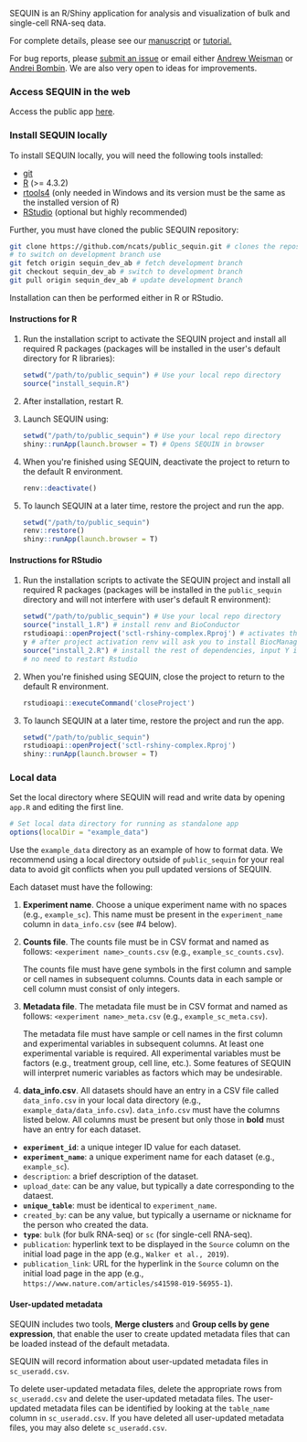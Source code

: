 SEQUIN is an R/Shiny application for analysis and visualization of bulk and single-cell RNA-seq data.

For complete details, please see our [manuscript](https://www.biorxiv.org/content/10.1101/2022.02.23.481646v1) or [tutorial.](https://htmlpreview.github.io/?https://github.com/ncats/public_sequin/blob/main/www/ncats-SEQUIN-tutorial.html)

For bug reports, please [submit an issue](https://github.com/ncats/public_sequin/issues) or email either [Andrew Weisman](mailto:andrew.weisman@nih.gov) or [Andrei Bombin](mailto:andrei.bombin@axleinfo.com). We are also very open to ideas for improvements. 

### Access SEQUIN in the web

Access the public app [here](https://sequin.ncats.io/).

### Install SEQUIN locally

To install SEQUIN locally, you will need the following tools installed:

* [git](https://git-scm.com/)
* [R](https://cloud.r-project.org/) (>= 4.3.2)
* [rtools4](https://cran.r-project.org/bin/windows/Rtools) (only needed in Windows and its version must be the same as the installed version of R)
* [RStudio](https://www.rstudio.com/) (optional but highly recommended)

Further, you must have cloned the public SEQUIN repository:

   ```bash
   git clone https://github.com/ncats/public_sequin.git # clones the repository
   # to switch on development branch use
   git fetch origin sequin_dev_ab # fetch development branch
   git checkout sequin_dev_ab # switch to development branch
   git pull origin sequin_dev_ab # update development branch
   ```

Installation can then be performed either in R or RStudio.

#### Instructions for R

1. Run the installation script to activate the SEQUIN project and install all required R packages (packages will be installed in the user's default directory for R libraries):

   ```r
   setwd("/path/to/public_sequin") # Use your local repo directory
   source("install_sequin.R")
   ```

1. After installation, restart R.

1. Launch SEQUIN using:

   ```r
   setwd("/path/to/public_sequin") # Use your local repo directory
   shiny::runApp(launch.browser = T) # Opens SEQUIN in browser
   ```
1. When you're finished using SEQUIN, deactivate the project to return to the default R environment.

   ```r
   renv::deactivate()
   ```

1. To launch SEQUIN at a later time, restore the project and run the app.
   ```r
   setwd("/path/to/public_sequin")
   renv::restore()
   shiny::runApp(launch.browser = T)
   ```

#### Instructions for RStudio

1. Run the installation scripts to activate the SEQUIN project and install all required R packages (packages will be installed in the `public_sequin` directory and will not interfere with user's default R environment):

   ```r
   setwd("/path/to/public_sequin") # Use your local repo directory
   source("install_1.R") # install renv and BioConductor
   rstudioapi::openProject('sctl-rshiny-complex.Rproj') # activates the project; be sure to save your current workspace when prompted if you have something to save
   y # after project activation renv will ask you to install BiocManager locally
   source("install_2.R") # install the rest of dependencies, input Y in the terminal each time Rstudio asks you if you want to install packages
   # no need to restart Rstudio
   ```

1. When you're finished using SEQUIN, close the project to return to the default R environment.

   ```r
   rstudioapi::executeCommand('closeProject')
   ```

1. To launch SEQUIN at a later time, restore the project and run the app.

   ```r
   setwd("/path/to/public_sequin")
   rstudioapi::openProject('sctl-rshiny-complex.Rproj')
   shiny::runApp(launch.browser = T)
   ```

### Local data

Set the local directory where SEQUIN will read and write data by opening `app.R` and editing the first line.

```r
# Set local data directory for running as standalone app
options(localDir = "example_data")
```

Use the `example_data` directory as an example of how to format data. We recommend using a local directory outside of `public_sequin` for your real data to avoid git conflicts when you pull updated versions of SEQUIN. 

Each dataset must have the following:

1. **Experiment name**. Choose a unique experiment name with no spaces (e.g., `example_sc`). This name must be present in the `experiment_name` column in `data_info.csv` (see #4 below).
2. **Counts file**. The counts file must be in CSV format and named as follows: `<experiment name>_counts.csv` (e.g., `example_sc_counts.csv`).

    The counts file must have gene symbols in the first column and sample or cell names in subsequent columns. Counts data in each sample or cell column must consist of only integers. 
    
3. **Metadata file**. The metadata file must be in CSV format and named as follows: `<experiment name>_meta.csv` (e.g., `example_sc_meta.csv`).

    The metadata file must have sample or cell names in the first column and experimental variables in subsequent columns. At least one experimental variable is required. All experimental variables must be factors (e.g., treatment group, cell line, etc.). Some features of SEQUIN will interpret numeric variables as factors which may be undesirable.
    
4. **data_info.csv**. All datasets should have an entry in a CSV file called `data_info.csv` in your local data directory (e.g., `example_data/data_info.csv`). `data_info.csv` must have the columns listed below. All columns must be present but only those in **bold** must have an entry for each dataset.

* **`experiment_id`**: a unique integer ID value for each dataset.  
* **`experiment_name`**: a unique experiment name for each dataset (e.g., `example_sc`).
* `description`: a brief description of the dataset.
* `upload_date`: can be any value, but typically a date corresponding to the dataest.
* **`unique_table`**: must be identical to `experiment_name`. 
* `created_by`: can be any value, but typically a username or nickname for the person who created the data.
* **`type`**: `bulk` (for bulk RNA-seq) or `sc` (for single-cell RNA-seq).
* `publication`: hyperlink text to be displayed in the `Source` column on the initial load page in the app (e.g., `Walker et al., 2019`).
* `publication_link`: URL for the hyperlink in the `Source` column on the initial load page in the app (e.g., `https://www.nature.com/articles/s41598-019-56955-1`).  

#### User-updated metadata

SEQUIN includes two tools, **Merge clusters** and **Group cells by gene expression**, that enable the user to create updated metadata files that can be loaded instead of the default metadata.

SEQUIN will record information about user-updated metadata files in `sc_useradd.csv`.

To delete user-updated metadata files, delete the appropriate rows from `sc_useradd.csv` and delete the user-updated metadata files. The user-updated metadata files can be identified by looking at the `table_name` column in `sc_useradd.csv`. If you have deleted all user-updated metadata files, you may also delete `sc_useradd.csv`. 
